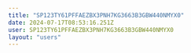```yaml
---
title: "SP123TY61PFFAEZBX3PNH7KG3663B3GBW440NMYX0"
date: 2024-07-17T08:53:16.251Z
user: SP123TY61PFFAEZBX3PNH7KG3663B3GBW440NMYX0
layout: "users"
---
```

    
